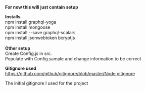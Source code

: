 **For now this will just contain setup**

**Installs**<br  />
npm install graphql-yoga <br  />
npm install mongoose <br />
npm install --save graphql-scalars <br />
npm install jsonwebtoken bcryptjs <br />
<br  />
**Other setup<br  />**
Create Config.js in src.<br  />
Populate with Config.sample and change information to be correct<br  />

<p>

**Gitignore used**<br />
https://github.com/github/gitignore/blob/master/Node.gitignore

The initial gitignore I used for the project

